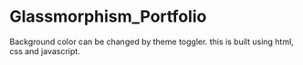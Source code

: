 # Glassmorphism_Portfolio
Background color can be changed by theme toggler. this is built using html, css and javascript.
